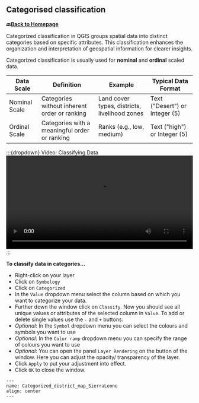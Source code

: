 ## Categorised classification


__🔙[Back to Homepage](/content/intro.md)__

Categorized classification in QGIS groups spatial data into distinct categories based on specific attributes. This classification enhances the organization and interpretation of geospatial information for clearer insights.

Categorized classification is usually used for __nominal__ and __ordinal__ scaled data.

| Data Scale | Definition| Example | Typical Data Format |
|---|---|---|---|
| Nominal Scale                | Categories without inherent order or ranking             | Land cover types, districts, livelihood zones | Text ("Desert") or Integer (5)      |
| Ordinal Scale                | Categories with a meaningful order or ranking            | Ranks (e.g., low, medium)   | Text ("high") or Integer (5)      |

:::{dropdown} Video: Classifying Data
<video width="100%" controls src="https://github.com/GIScience/gis-training-resource-center/raw/main/fig/Classify_by_categorized.mp4"></video>
:::

__To classify data in categories…__
- Right-click on your layer
- Click on `Symbology`
- Click on `Categorized`
- In the `Value` dropdown menu select the column based on which you want to categorize your data.
- Further down the window click on `Classify`.  Now you should see all unique values or attributes of the selected column in `Value`. To add or delete single values use the `-` and `+` buttons. 
- *Optional*: In the `Symbol` dropdown menu you can select the colours and symbols you want to use
- *Optional*: In the `Color ramp` dropdown menu you can specify the range of colours you want to use
- *Optional*: You can open the panel `Layer Rendering` on the button of the window. Here you can adjust the opacity/ transparency of the layer.
- Click `Apply` to put your adjustment into effect.
- Click `OK` to close the window.

```{figure} /fig/Categorized_district_map_SierraLeone.png
---
name: Categorized_district_map_SierraLeone
align: center
---
```
